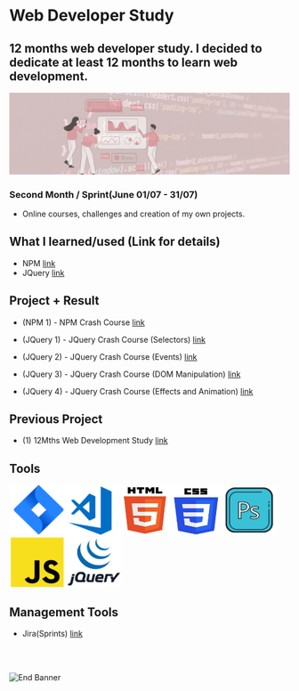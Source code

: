 # Web Developer Study
## 12 months web developer study. I decided to dedicate at least 12 months to learn web development.

![Begin Banner](Documentation/top-1200x350.gif)

### Second Month / Sprint(June 01/07 - 31/07)
* Online courses, challenges and creation of my own projects.

## What I learned/used (Link for details)
* NPM [link](https://github.com/pittyh6/2-12Mths-WebDevelopmentStudy-2022-2023/blob/master/learnedNPM.md)
* JQuery [link](https://github.com/pittyh6/2-12Mths-WebDevelopmentStudy-2022-2023/blob/master/learnedJQuery.md)
<!-- 
* HTML 5 [link](https://github.com/pittyh6/2-12Mths-WebDevelopmentStudy-2022-2023/blob/master/learnedHTML.md)
* CSS [link](https://github.com/pittyh6/2-12Mths-WebDevelopmentStudy-2022-2023/blob/master/learnedCSS.md)
* JavaScript [link](https://github.com/pittyh6/2-12Mths-WebDevelopmentStudy-2022-2023/blob/master/learnedJAVASCRIPT.md)
* JavaScript ES6/ES2015 [link](https://github.com/pittyh6/2-12Mths-WebDevelopmentStudy-2022-2023/blob/master/learnedES6-ES2015.md)
*/
-->
## Project + Result
* (NPM 1) - NPM Crash Course [link](https://github.com/pittyh6/2-12Mths-WebDevelopmentStudy-2022-2023/tree/master/WDS-22_NPM-1_NPM_Crash_Course)

* (JQuery 1) - JQuery Crash Course (Selectors) [link](https://github.com/pittyh6/2-12Mths-WebDevelopmentStudy-2022-2023/tree/master/WDS-35_JQuery-1_jQuery_Crash_Course_1-Intro_%26_Selectors)

* (JQuery 2) - JQuery Crash Course (Events) [link](https://github.com/pittyh6/2-12Mths-WebDevelopmentStudy-2022-2023/tree/master/WDS-37_JQuery-2_jQuery_Crash_Course_2-Events)

* (JQuery 3) - JQuery Crash Course (DOM Manipulation) [link](https://github.com/pittyh6/2-12Mths-WebDevelopmentStudy-2022-2023/tree/master/WDS-38_JQuery-3_jQuery_Crash_Course_3-DOM_Manipulation)

* (JQuery 4) - JQuery Crash Course (Effects and Animation) [link](https://github.com/pittyh6/2-12Mths-WebDevelopmentStudy-2022-2023/tree/master/WDS-39_JQuery-4_jQuery_Crash_Course_4-Effects_and_Animation)

## Previous Project
* (1) 12Mths Web Development Study [link](https://github.com/pittyh6/1-12Mths-WebDevelopmentStudy-2022-2023)
## Tools
<img src= Documentation/jira.png  height="90" width="100" ><img src= Documentation/vscode.png  height="90" width="100"><img src= Documentation/html.png  height="90" width="90"><img src= Documentation/css.png  height="90" width="90"><img src= Documentation/photoshop.png  height="90" width="100"><img src= Documentation/js.png  height="90" width="100"><img src= Documentation/jquery.png  height="90" width="100">

## Management Tools
* Jira(Sprints) [link](https://github.com/pittyh6/2-12Mths-WebDevelopmentStudy-2022-2023/tree/master/Sprint)

<br>
<br>

![End Banner](Documentation/botton-1200x350.gif)